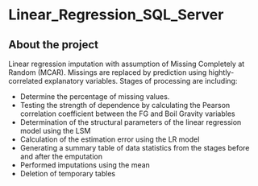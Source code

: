 # Linear_Regression_SQL_Server

## About the project
Linear regression imputation with assumption of Missing Completely at Random (MCAR). 
Missings are replaced by prediction using hightly-correlated explanatory variables.
Stages of processing are including:
- Determine the percentage of missing values.
- Testing the strength of dependence by calculating the Pearson correlation coefficient between the FG and Boil Gravity variables
- Determination of the structural parameters of the linear regression model using the LSM
- Calculation of the estimation error using the LR model
- Generating a summary table of data statistics from the stages before and after the emputation
- Performed imputations using the mean
- Deletion of temporary tables
